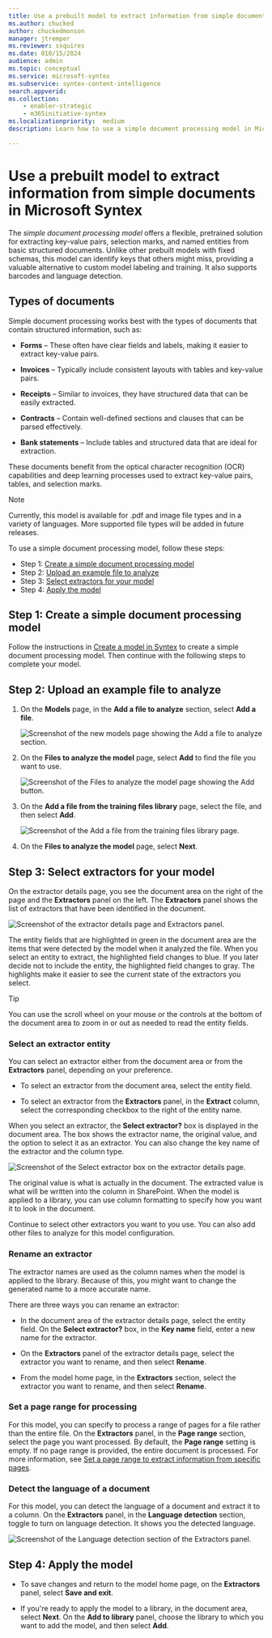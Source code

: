 ```yaml
---
title: Use a prebuilt model to extract information from simple documents in Microsoft Syntex
ms.author: chucked
author: chuckedmonson
manager: jtremper
ms.reviewer: ssquires
ms.date: 010/15/2024
audience: admin
ms.topic: conceptual
ms.service: microsoft-syntex
ms.subservice: syntex-content-intelligence
search.appverid: 
ms.collection: 
    - enabler-strategic
    - m365initiative-syntex
ms.localizationpriority:  medium
description: Learn how to use a simple document processing model in Microsoft Syntex.

---
```


# Use a prebuilt model to extract information from simple documents in Microsoft Syntex

The *simple document processing model* offers a flexible, pretrained solution for extracting key-value pairs, selection marks, and named entities from basic structured documents. Unlike other prebuilt models with fixed schemas, this model can identify keys that others might miss, providing a valuable alternative to custom model labeling and training. It also supports barcodes and language detection.

## Types of documents

Simple document processing works best with the types of documents that contain structured information, such as:

- **Forms** – These often have clear fields and labels, making it easier to extract key-value pairs.

- **Invoices** – Typically include consistent layouts with tables and key-value pairs.

- **Receipts** – Similar to invoices, they have structured data that can be easily extracted.

- **Contracts** – Contain well-defined sections and clauses that can be parsed effectively.

- **Bank statements** – Include tables and structured data that are ideal for extraction.

These documents benefit from the optical character recognition (OCR) capabilities and deep learning processes used to extract key-value pairs, tables, and selection marks.

> [!NOTE]
> Currently, this model is available for .pdf and image file types and in a variety of languages. More supported file types will be added in future releases.

To use a simple document processing model, follow these steps:

- Step 1: [Create a simple document processing model](#step-1-create-a-simple-document-processing-model)
- Step 2: [Upload an example file to analyze](#step-2-upload-an-example-file-to-analyze)
- Step 3: [Select extractors for your model](#step-3-select-extractors-for-your-model)
- Step 4: [Apply the model](#step-4-apply-the-model)

## Step 1: Create a simple document processing model

Follow the instructions in [Create a model in Syntex](create-syntex-model.md#set-up-a-prebuilt-model) to create a simple document processing model. Then continue with the following steps to complete your model.

## Step 2: Upload an example file to analyze

1. On the **Models** page, in the **Add a file to analyze** section, select **Add a file**.

    ![Screenshot of the new models page showing the Add a file to analyze section.](../media/content-understanding/prebuilt-add-file-to-analyze-simple.png)

2. On the **Files to analyze the model** page, select **Add** to find the file you want to use.

    ![Screenshot of the Files to analyze the model page showing the Add button.](../media/content-understanding/prebuilt-add-file-button.png)

3. On the **Add a file from the training files library** page, select the file, and then select **Add**.

    ![Screenshot of the Add a file from the training files library page.](../media/content-understanding/prebuilt-add-file-from-training-library.png) 

4. On the **Files to analyze the model** page, select **Next**.

## Step 3: Select extractors for your model

On the extractor details page, you see the document area on the right of the page and the **Extractors** panel on the left. The **Extractors** panel shows the list of extractors that have been identified in the document.

   ![Screenshot of the extractor details page and Extractors panel.](../media/content-understanding/prebuilt-extractor-details-page-simple.png)

The entity fields that are highlighted in green in the document area are the items that were detected by the model when it analyzed the file. When you select an entity to extract, the highlighted field changes to blue. If you later decide not to include the entity, the highlighted field changes to gray. The highlights make it easier to see the current state of the extractors you select.

> [!TIP]
> You can use the scroll wheel on your mouse or the controls at the bottom of the document area to zoom in or out as needed to read the entity fields.

### Select an extractor entity

You can select an extractor either from the document area or from the **Extractors** panel, depending on your preference.

- To select an extractor from the document area, select the entity field.
<!--
    ![Screenshot of the document area showing how to select an entity field.](../media/content-understanding/prebuilt-document-area-select-field-contracts.png) 
--->
- To select an extractor from the **Extractors** panel, in the **Extract** column, select the corresponding checkbox to the right of the entity name.
<!---
    ![Screenshot of the Extractors panel showing how to select an entity field.](../media/content-understanding/prebuilt-extractors-panel-select-field-contracts.png) 
--->
When you select an extractor, the **Select extractor?** box is displayed in the document area. The box shows the extractor name, the original value, and the option to select it as an extractor. You can also change the key name of the extractor and the column type.

   ![Screenshot of the Select extractor box on the extractor details page.](../media/content-understanding/prebuilt-select-distractor-box-simple.png)

The original value is what is actually in the document. The extracted value is what will be written into the column in SharePoint. When the model is applied to a library, you can use column formatting to specify how you want it to look in the document.

Continue to select other extractors you want to you use. You can also add other files to analyze for this model configuration.

### Rename an extractor

The extractor names are used as the column names when the model is applied to the library.
Because of this, you might want to change the generated name to a more accurate name.

There are three ways you can rename an extractor:

- In the document area of the extractor details page, select the entity field. On the **Select extractor?** box, in the **Key name** field, enter a new name for the extractor.

- On the **Extractors** panel of the extractor details page, select the extractor you want to rename, and then select **Rename**.

- From the model home page, in the **Extractors** section, select the extractor you want to rename, and then select **Rename**.
<!---
To rename an extractor from the model home page :

1. In the **Extractors** section of the extractor details page, select the extractor you want to rename, and then select **Rename**.

    ![Screenshot of the Extractors section with the Rename option highlighted.](../media/content-understanding/prebuilt-model-page-rename-extractor.png) 

2. On the **Rename entity extractor** panel, enter the new name of the extractor, and then select **Rename**.

To rename an extractor from the **Extractors** panel:

1. Select the extractor you want to rename, and then select **Rename**.

    ![Screenshot of the Extractors panel showing how to rename an extractor.](../media/content-understanding/prebuilt-extractors-panel-rename-field.png) 

2. In the **Rename extractor** box, enter the new name of the extractor, and then select **Rename**.
--->

### Set a page range for processing

For this model, you can specify to process a range of pages for a file rather than the entire file. On the **Extractors** panel, in the **Page range** section, select the page you want processed. By default, the **Page range** setting is empty. If no page range is provided, the entire document is processed. For more information, see [Set a page range to extract information from specific pages](page-range.md).

### Detect the language of a document

For this model, you can detect the language of a document and extract it to a column. On the **Extractors** panel, in the **Language detection** section, toggle to turn on language detection. It shows you the detected language.

   ![Screenshot of the Language detection section of the Extractors panel.](../media/content-understanding/prebuilt-simple-language-detection.png)

## Step 4: Apply the model

- To save changes and return to the model home page, on the **Extractors** panel, select **Save and exit**.

- If you're ready to apply the model to a library, in the document area, select **Next**. On the **Add to library** panel, choose the library to which you want to add the model, and then select **Add**.

